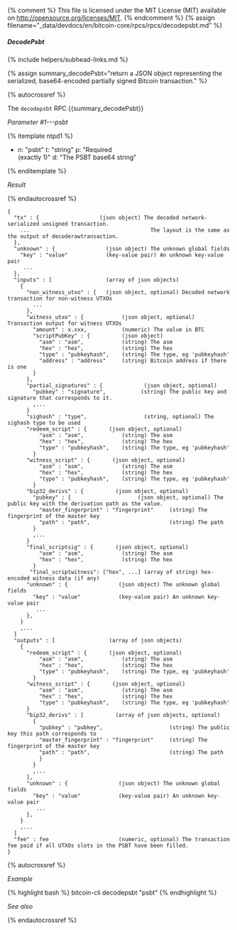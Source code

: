 {% comment %}
This file is licensed under the MIT License (MIT) available on
http://opensource.org/licenses/MIT.
{% endcomment %}
{% assign filename="_data/devdocs/en/bitcoin-core/rpcs/rpcs/decodepsbt.md" %}

##### DecodePsbt
{% include helpers/subhead-links.md %}

{% assign summary_decodePsbt="return a JSON object representing the serialized, base64-encoded partially signed Bitcoin transaction." %}

{% autocrossref %}

The `decodepsbt` RPC {{summary_decodePsbt}}

*Parameter #1---psbt*

{% itemplate ntpd1 %}
- n: "psbt"
  t: "string"
  p: "Required<br>(exactly 1)"
  d: "The PSBT base64 string"

{% enditemplate %}

*Result*

{% endautocrossref %}

    {
      "tx" : {                   (json object) The decoded network-serialized unsigned transaction.
        ...                                      The layout is the same as the output of decoderawtransaction.
      },
      "unknown" : {                (json object) The unknown global fields
        "key" : "value"            (key-value pair) An unknown key-value pair
         ...
      },
      "inputs" : [                 (array of json objects)
        {
          "non_witness_utxo" : {   (json object, optional) Decoded network transaction for non-witness UTXOs
            ...
          },
          "witness_utxo" : {            (json object, optional) Transaction output for witness UTXOs
            "amount" : x.xxx,           (numeric) The value in BTC
            "scriptPubKey" : {          (json object)
              "asm" : "asm",            (string) The asm
              "hex" : "hex",            (string) The hex
              "type" : "pubkeyhash",    (string) The type, eg 'pubkeyhash'
              "address" : "address"     (string) Bitcoin address if there is one
            }
          },
          "partial_signatures" : {             (json object, optional)
            "pubkey" : "signature",           (string) The public key and signature that corresponds to it.
            ,...
          }
          "sighash" : "type",                  (string, optional) The sighash type to be used
          "redeem_script" : {       (json object, optional)
              "asm" : "asm",            (string) The asm
              "hex" : "hex",            (string) The hex
              "type" : "pubkeyhash",    (string) The type, eg 'pubkeyhash'
            }
          "witness_script" : {       (json object, optional)
              "asm" : "asm",            (string) The asm
              "hex" : "hex",            (string) The hex
              "type" : "pubkeyhash",    (string) The type, eg 'pubkeyhash'
            }
          "bip32_derivs" : {          (json object, optional)
            "pubkey" : {                     (json object, optional) The public key with the derivation path as the value.
              "master_fingerprint" : "fingerprint"     (string) The fingerprint of the master key
              "path" : "path",                         (string) The path
            }
            ,...
          }
          "final_scriptsig" : {       (json object, optional)
              "asm" : "asm",            (string) The asm
              "hex" : "hex",            (string) The hex
            }
           "final_scriptwitness": ["hex", ...] (array of string) hex-encoded witness data (if any)
          "unknown" : {                (json object) The unknown global fields
            "key" : "value"            (key-value pair) An unknown key-value pair
             ...
          },
        }
        ,...
      ]
      "outputs" : [                 (array of json objects)
        {
          "redeem_script" : {       (json object, optional)
              "asm" : "asm",            (string) The asm
              "hex" : "hex",            (string) The hex
              "type" : "pubkeyhash",    (string) The type, eg 'pubkeyhash'
            }
          "witness_script" : {       (json object, optional)
              "asm" : "asm",            (string) The asm
              "hex" : "hex",            (string) The hex
              "type" : "pubkeyhash",    (string) The type, eg 'pubkeyhash'
          }
          "bip32_derivs" : [          (array of json objects, optional)
            {
              "pubkey" : "pubkey",                     (string) The public key this path corresponds to
              "master_fingerprint" : "fingerprint"     (string) The fingerprint of the master key
              "path" : "path",                         (string) The path
              }
            }
            ,...
          ],
          "unknown" : {                (json object) The unknown global fields
            "key" : "value"            (key-value pair) An unknown key-value pair
             ...
          },
        }
        ,...
      ]
      "fee" : fee                      (numeric, optional) The transaction fee paid if all UTXOs slots in the PSBT have been filled.
    }

{% autocrossref %}

*Example*

{% highlight bash %}
bitcoin-cli decodepsbt "psbt"
{% endhighlight %}

*See also*

{% endautocrossref %}

